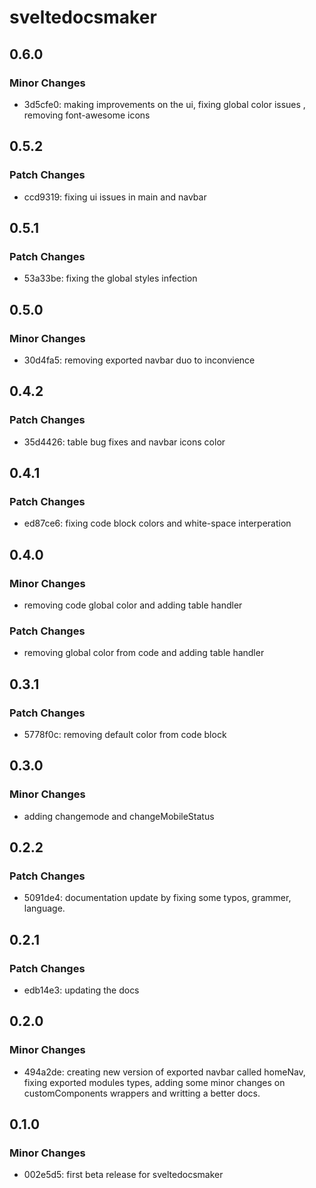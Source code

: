 # sveltedocsmaker

## 0.6.0

### Minor Changes

- 3d5cfe0: making improvements on the ui, fixing global color issues , removing font-awesome icons

## 0.5.2

### Patch Changes

- ccd9319: fixing ui issues in main and navbar

## 0.5.1

### Patch Changes

- 53a33be: fixing the global styles infection

## 0.5.0

### Minor Changes

- 30d4fa5: removing exported navbar duo to inconvience

## 0.4.2

### Patch Changes

- 35d4426: table bug fixes and navbar icons color

## 0.4.1

### Patch Changes

- ed87ce6: fixing code block colors and white-space interperation

## 0.4.0

### Minor Changes

- removing code global color and adding table handler

### Patch Changes

- removing global color from code and adding table handler

## 0.3.1

### Patch Changes

- 5778f0c: removing default color from code block

## 0.3.0

### Minor Changes

- adding changemode and changeMobileStatus

## 0.2.2

### Patch Changes

- 5091de4: documentation update by fixing some typos, grammer, language.

## 0.2.1

### Patch Changes

- edb14e3: updating the docs

## 0.2.0

### Minor Changes

- 494a2de: creating new version of exported navbar called homeNav, fixing exported modules types, adding some minor changes on customComponents wrappers and writting a better docs.

## 0.1.0

### Minor Changes

- 002e5d5: first beta release for sveltedocsmaker
